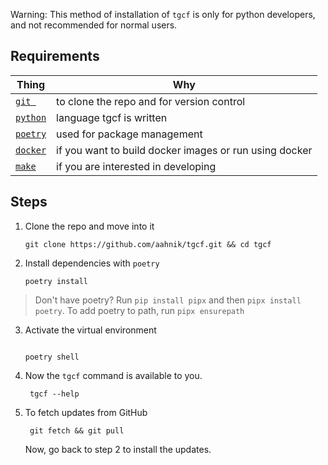 Warning: This method of installation of `tgcf` is only for python developers, and not recommended for normal users.

## Requirements

| Thing                                        | Why                                                    |
| -------------------------------------------- | ------------------------------------------------------ |
| [`git `](https://git-scm.com/)               | to clone the repo and for version control              |
| [`python`](https://www.python.org/)          | language tgcf is written                               |
| [`poetry`](https://python-poetry.org/)       | used for package management                            |
| [`docker`](https://www.docker.com/)          | if you want to build docker images or run using docker |
| [`make`](https://www.gnu.org/software/make/) | if you are interested in developing                    |




## Steps

1. Clone the repo and move into it
   ```shell
   git clone https://github.com/aahnik/tgcf.git && cd tgcf
   ```

2. Install dependencies with `poetry`
   ```shell
   poetry install
   ```
  > Don't have poetry? Run `pip install pipx` and then `pipx install poetry`. To add poetry to path, run `pipx ensurepath`

3. Activate the virtual environment
   ```shell

   poetry shell
   ```

4. Now the `tgcf` command is available to you.
   ```shell
    tgcf --help
   ```

5. To fetch updates from GitHub
    ```shell
     git fetch && git pull
    ```
    Now, go back to step 2 to install the updates.
